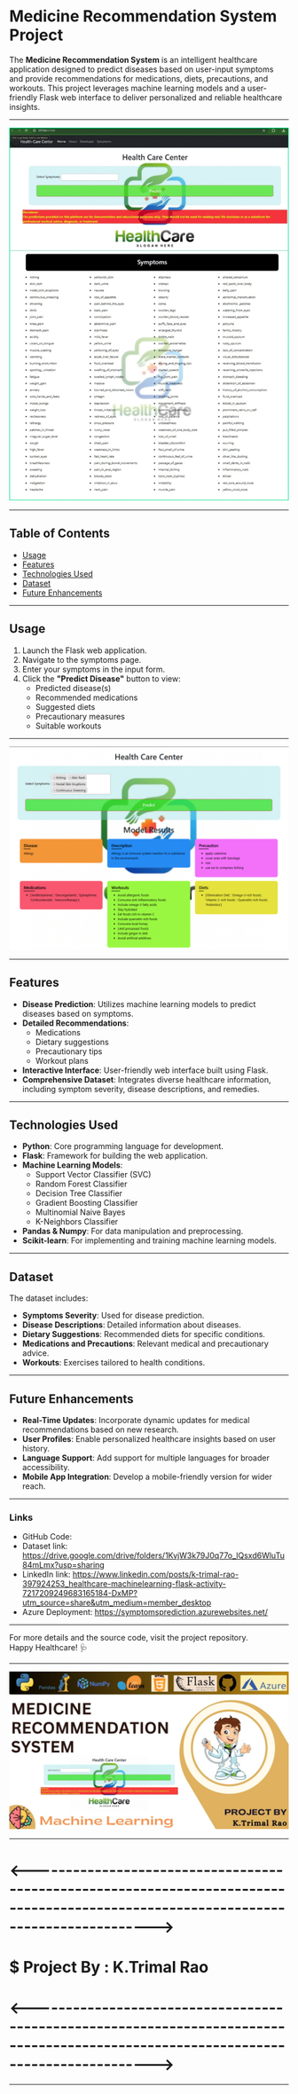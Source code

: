 # Medicine Recommendation System Project

The **Medicine Recommendation System** is an intelligent healthcare application designed to predict diseases based on user-input symptoms and provide recommendations for medications, diets, precautions, and workouts. This project leverages machine learning models and a user-friendly Flask web interface to deliver personalized and reliable healthcare insights.

---

![image alt](https://github.com/Ktrimalrao/Medicine-Recommendation-System/blob/e7ddce18213ae2cdd04df44a17228b009c979b5c/Medicine%20recomended%20sys.%20Web%20PAge.jpg)

---

## Table of Contents
- [Usage](#usage)
- [Features](#features)
- [Technologies Used](#technologies-used)
- [Dataset](#dataset)
- [Future Enhancements](#future-enhancements)

---

## Usage
1. Launch the Flask web application.
2. Navigate to the symptoms page.
3. Enter your symptoms in the input form.
4. Click the **"Predict Disease"** button to view:
   - Predicted disease(s)
   - Recommended medications
   - Suggested diets
   - Precautionary measures
   - Suitable workouts

---

![image alt](https://github.com/Ktrimalrao/Medicine-Recommendation-System/blob/e7ddce18213ae2cdd04df44a17228b009c979b5c/Screenshot%202024-12-26%20181003.png)

---

## Features
- **Disease Prediction**: Utilizes machine learning models to predict diseases based on symptoms.
- **Detailed Recommendations**:
  - Medications
  - Dietary suggestions
  - Precautionary tips
  - Workout plans
- **Interactive Interface**: User-friendly web interface built using Flask.
- **Comprehensive Dataset**: Integrates diverse healthcare information, including symptom severity, disease descriptions, and remedies.

---

## Technologies Used
- **Python**: Core programming language for development.
- **Flask**: Framework for building the web application.
- **Machine Learning Models**:
  - Support Vector Classifier (SVC)
  - Random Forest Classifier
  - Decision Tree Classifier
  - Gradient Boosting Classifier
  - Multinomial Naive Bayes
  - K-Neighbors Classifier
- **Pandas & Numpy**: For data manipulation and preprocessing.
- **Scikit-learn**: For implementing and training machine learning models.

---

## Dataset
The dataset includes:
- **Symptoms Severity**: Used for disease prediction.
- **Disease Descriptions**: Detailed information about diseases.
- **Dietary Suggestions**: Recommended diets for specific conditions.
- **Medications and Precautions**: Relevant medical and precautionary advice.
- **Workouts**: Exercises tailored to health conditions.

---

## Future Enhancements
- **Real-Time Updates**: Incorporate dynamic updates for medical recommendations based on new research.
- **User Profiles**: Enable personalized healthcare insights based on user history.
- **Language Support**: Add support for multiple languages for broader accessibility.
- **Mobile App Integration**: Develop a mobile-friendly version for wider reach.

---

### Links
- GitHub Code: 
- Dataset link: https://drive.google.com/drive/folders/1KvjW3k79J0q77o_lQsxd6WluTu84mLmx?usp=sharing
- LinkedIn link: https://www.linkedin.com/posts/k-trimal-rao-397924253_healthcare-machinelearning-flask-activity-7217209249683165184-DxMP?utm_source=share&utm_medium=member_desktop
- Azure Deployment: https://symptomsprediction.azurewebsites.net/

---

For more details and the source code, visit the project repository.  
Happy Healthcare! 🩺

---

![image alt](https://github.com/Ktrimalrao/Medicine-Recommendation-System/blob/d0f1df56645755e16223b482c18566d0ff7930dc/Medical%20Recommendation%20System%20Thumbnail.jpg)

---

# <----------------------------------------------------------------------------------------------------------------------------------->
#                                                                                                    $ Project By : K.Trimal Rao 
# <----------------------------------------------------------------------------------------------------------------------------------->

---
